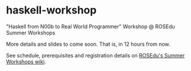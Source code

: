 haskell-workshop
================

"Haskell from N00b to Real World Programmer" Workshop @ ROSEdu Summer Workshops

More details and slides to come soon. That is, in 12 hours from now.

See schedule, prerequisites and registration details on [ROSEdu's Summer
Workshops wiki][wiki].

[wiki]: http://workshop.rosedu.org/2013/sesiuni/haskell "Haskell workshop"
